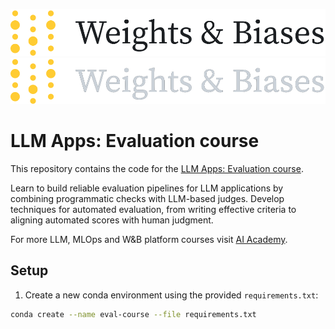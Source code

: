 <p align="center">
  <img src="https://raw.githubusercontent.com/wandb/wandb/508982e50e82c54cbf0dd464a9959fee0e1740ad/.github/wb-logo-lightbg.png#gh-light-mode-only" width="600" alt="Weights & Biases"/>
  <img src="https://raw.githubusercontent.com/wandb/wandb/508982e50e82c54cbf0dd464a9959fee0e1740ad/.github/wb-logo-darkbg.png#gh-dark-mode-only" width="600" alt="Weights & Biases"/>
</p>

# LLM Apps: Evaluation course 

This repository contains the code for the [LLM Apps: Evaluation course](https://wandb.ai/site/courses/evals/).

Learn to build reliable evaluation pipelines for LLM applications by combining programmatic checks with LLM-based judges. Develop techniques for automated evaluation, from writing effective criteria to aligning automated scores with human judgment.

For more LLM, MLOps and W&B platform courses visit [AI Academy](https://www.wandb.courses/pages/w-b-courses).

## Setup

1. Create a new conda environment using the provided `requirements.txt`:

```bash
conda create --name eval-course --file requirements.txt
```
